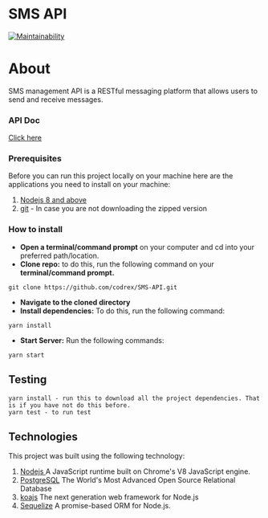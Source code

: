 # SMS API

[![Maintainability](https://api.codeclimate.com/v1/badges/dfbf256fb515c0def008/maintainability)](https://codeclimate.com/github/codrex/SMS-API/maintainability)

# About

SMS management API is a RESTful messaging platform that allows users to send and receive messages.

### API Doc

[Click here](https://documenter.getpostman.com/view/2902957/RzfgoUkA)

### Prerequisites

Before you can run this project locally on your machine here are the applications you need to install on your machine:

1. [ Nodejs 8 and above](https://nodejs.org/en/)
1. [git](https://git-scm.com/downloads) - In case you are not downloading the zipped version

### How to install

- **Open a terminal/command prompt** on your computer and cd into your preferred path/location.
- **Clone repo:** to do this, run the following command on your **terminal/command prompt.**

```
git clone https://github.com/codrex/SMS-API.git
```

- **Navigate to the cloned directory**
- **Install dependencies:** To do this, run the following command:

```
yarn install
```

- **Start Server:** Run the following commands:

```
yarn start
```

## Testing

    yarn install - run this to download all the project dependencies. That is if you have not do this before.
    yarn test - to run test

## Technologies

This project was built using the following technology:

1. [ Nodejs ](https://nodejs.org/en/) A JavaScript runtime built on Chrome's V8 JavaScript engine.
1. [PostgreSQL](https://www.postgresql.org/) The World's Most Advanced Open Source Relational Database
1. [koajs](https://koajs.com/) The next generation web framework for Node.js
1. [Sequelize](http://docs.sequelizejs.com/) A promise-based ORM for Node.js.

